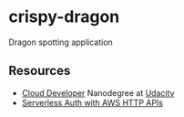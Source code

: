 # crispy-dragon
Dragon spotting application




## Resources

* [Cloud Developer](https://www.udacity.com/course/cloud-developer-nanodegree--nd9990) Nanodegree at [Udacity](https://www.udacity.com/)
* [Serverless Auth with AWS HTTP APIs](https://www.serverless.com/blog/serverless-auth-with-aws-http-apis)